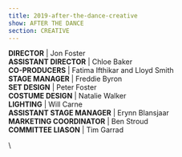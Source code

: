 ```yaml
---
title: 2019-after-the-dance-creative
show: AFTER THE DANCE
section: CREATIVE
---
```

**DIRECTOR** | Jon Foster\
**ASSISTANT DIRECTOR** | Chloe Baker \
**CO-PRODUCERS** | Fatima Ifthikar and Lloyd Smith\
**STAGE MANAGER** | Freddie Byron\
**SET DESIGN** | Peter Foster\
**COSTUME DESIGN** | Natalie Walker \
**LIGHTING** | Will Carne\
**ASSISTANT STAGE MANAGER** | Erynn Blansjaar\
**MARKETING COORDINATOR** | Ben Stroud \
**COMMITTEE LIASON** | Tim Garrad

\
